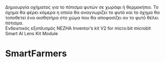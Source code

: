 Δημιουργία οχήματος για το πότισμα φυτών σε χωράφι ή θερμοκήπιο. Το όχημα θα φέρει κάμερα η οποία θα αναγνωρίζει το φυτό και το όχημα θα τοποθετεί ένα αισθητήρα στο χώμα που θα αποφασίζει αν το φυτό θέλει πότισμα.  
Ενδεικτικός εξοπλισμός
NEZHA Inventor’s kit V2 for micro:bit
microbit
Smart AI Lens Kit Module
# SmartFarmers
